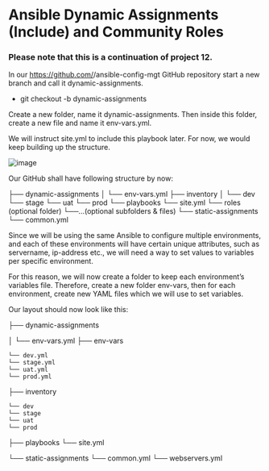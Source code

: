 # Ansible Dynamic Assignments (Include) and Community Roles

### Please note that this is a continuation of project 12.

In our https://github.com/<your-name>/ansible-config-mgt GitHub repository start a new branch and call it dynamic-assignments.
- git checkout -b dynamic-assignments
  
Create a new folder, name it dynamic-assignments. Then inside this folder, create a new file and name it env-vars.yml.

We will instruct site.yml to include this playbook later. For now, we would keep building up the structure.
  
![image](https://user-images.githubusercontent.com/40290711/141774057-ddd5c7e7-c69b-45e1-93d5-41acbc59f5ce.png)

Our GitHub shall have following structure by now:
  
├── dynamic-assignments
│   └── env-vars.yml
├── inventory
│   └── dev
    └── stage
    └── uat
    └── prod
└── playbooks
    └── site.yml
└── roles (optional folder)
    └──...(optional subfolders & files)
└── static-assignments
    └── common.yml

Since we will be using the same Ansible to configure multiple environments, and each of these environments will have certain unique attributes, such as servername, ip-address etc., we will need a way to set values to variables per specific environment.

For this reason, we will now create a folder to keep each environment’s variables file. Therefore, create a new folder env-vars, then for each environment, create new YAML files which we will use to set variables.

Our layout should now look like this:

  
├── dynamic-assignments
  
│   └── env-vars.yml
├── env-vars
  
    └── dev.yml
    └── stage.yml
    └── uat.yml
    └── prod.yml
├── inventory
  
    └── dev
    └── stage
    └── uat
    └── prod
  
├── playbooks
    └── site.yml
  
└── static-assignments
    └── common.yml
    └── webservers.yml
 
  
